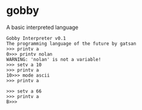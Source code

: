 # gobby

A basic interpreted language

```
Gobby Interpreter v0.1
The programming language of the future by gatsan
>>> printv a
0>>> printv nolan
WARNING: 'nolan' is not a variable!
>>> setv a 10
>>> printv a
10>>> mode ascii
>>> printv a

>>> setv a 66
>>> printv a
B>>>
```
